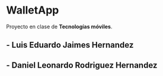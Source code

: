 # WalletApp
Proyecto en clase de **Tecnologías móviles**.
## - Luis Eduardo Jaimes Hernandez
## - Daniel Leonardo Rodriguez Hernandez

